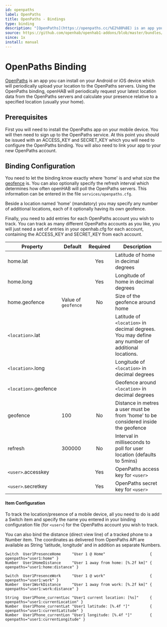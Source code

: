 ```yaml
---
id: openpaths
label: OpenPaths
title: OpenPaths - Bindings
type: binding
description: "[OpenPaths](https://openpaths.cc/%E2%80%8E) is an app you can install on your Android or iOS device which will periodically upload your location to the OpenPaths servers. Using the OpenPaths binding, openHAB will periodically request your latest location data from the OpenPaths servers and calculate your presence relative to a specified location (usually your home)."
source: https://github.com/openhab/openhab1-addons/blob/master/bundles/binding/org.openhab.binding.openpaths/README.md
since: 1x
install: manual
---
```


<!-- Attention authors: Do not edit directly. Please add your changes to the appropriate source repository -->


# OpenPaths Binding

[OpenPaths](https://openpaths.cc/%E2%80%8E) is an app you can install on your Android or iOS device which will periodically upload your location to the OpenPaths servers. Using the OpenPaths binding, openHAB will periodically request your latest location data from the OpenPaths servers and calculate your presence relative to a specified location (usually your home).

## Prerequisites

First you will need to install the OpenPaths app on your mobile device. You will then need to sign up to the OpenPaths service. At this point you should be issued with an ACCESS_KEY and SECRET_KEY which you will need to configure the OpenPaths binding. You will also need to link your app to your new OpenPaths account.

## Binding Configuration

You need to let the binding know exactly where 'home' is and what size the [geofence](http://en.wikipedia.org/wiki/Geo-fence) is. You can also optionally specify the refresh interval which determines how often openHAB will poll the OpenPaths servers.  This information can be entered in the file `services/openpaths.cfg`.

Beside a location named 'home' (mandatory) you may specify any number of additional locations, each of it optionally having its own geofence.

Finally, you need to add entries for each OpenPaths account you wish to track.  You can track as many different OpenPaths accounts as you like, you will just need a set of entries in your openhab.cfg for each account, containing the ACCESS_KEY and SECRET_KEY from each account.

| Property | Default | Required | Description |
|----------|---------|:--------:|-------------|
| home.lat |         |   Yes    | Latitude of home in decimal degrees |
| home.long |        |   Yes    | Longitude of home in decimal degrees |
| home.geofence | Value of `geofence` | No | Size of the geofence around home |
| `<location>`.lat | | | Latitude of `<location>` in decimal degrees. You may define any number of additional locations. |
| `<location>`.long | | | Longitude of `<location>` in decimal degrees |
| `<location>`.geofence | | | Geofence around `<location>` in decimal degrees |
| geofence | 100 | No | Distance in metres a user must be from 'home' to be considered inside the geofence |
| refresh | 300000 | No | Interval in milliseconds to poll for user location (defaults to 5mins) |
| `<user>`.accesskey | | Yes | OpenPaths access key for `<user>` |
| `<user>`.secretkey | | Yes | OpenPaths secret key for `<user>` |

#### Item Configuration

To track the location/presence of a mobile device, all you need to do is add a Switch item and specify the name you entered in your binding configuration file (for `<user>`) for the OpenPaths account you wish to track.

You can also bind the distance (direct view line) of a tracked phone to a Number item. The coordinates as delivered from OpenPaths API are available as String 'latitude, longitude' and in addition as separate Numbers.

```
Switch  User1PresenceHome     "User 1 @ Home"                    { openpaths="user1:home" }
Number  User1HomeDistance     "User 1 away from home: [%.2f km]" { openpaths="user1:home:distance" }

Switch  User1PresenceWork     "User 1 @ work"                    { openpaths="user1:work" }
Number  User1WorkDistance     "User 1 away from work: [%.2f km]" { openpaths="user1:work:distance" }

String  User1Phone_currentLoc "User1 current location: [%s]"     { openpaths="user1:currentLocation" }
Number  User1Phone_currentLat "User1 latitude: [%.4f °]"         { openpaths="user1:currentLatitude" }
Number  User1Phone_currentLon "User1 longitude: [%.4f °]"        { openpaths="user1:currentLongitude" }
```

<DocPreviousVersions/>
<EditPageLink/>
